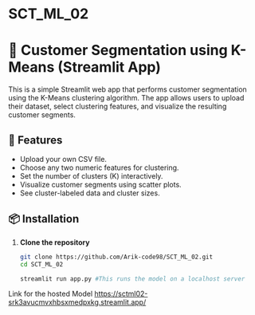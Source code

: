 # SCT_ML_02
# 🧠 Customer Segmentation using K-Means (Streamlit App)

This is a simple Streamlit web app that performs customer segmentation using the K-Means clustering algorithm. The app allows users to upload their dataset, select clustering features, and visualize the resulting customer segments.

## 🚀 Features

- Upload your own CSV file.
- Choose any two numeric features for clustering.
- Set the number of clusters (K) interactively.
- Visualize customer segments using scatter plots.
- See cluster-labeled data and cluster sizes.


## 📦 Installation

1. **Clone the repository**
   ```bash
   git clone https://github.com/Arik-code98/SCT_ML_02.git
   cd SCT_ML_02

   streamlit run app.py #This runs the model on a localhost server

Link for the hosted Model 
https://sctml02-srk3avucmvxhbsxmedpxkg.streamlit.app/

